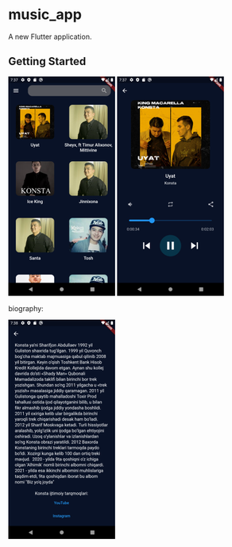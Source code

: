 # music_app

A new Flutter application.

## Getting Started



![](assets/sc1.png)        ![](assets/sc2.png)


biography: 

![](assets/sc3.png)
